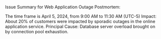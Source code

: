 Issue Summary for Web Application Outage Postmortem:

The time frame is April 5, 2024, from 9:00 AM to 11:30 AM (UTC-5) Impact: About 20% of customers were impacted by sporadic outages in the online application service. Principal Cause: Database server overload brought on by connection pool exhaustion.
